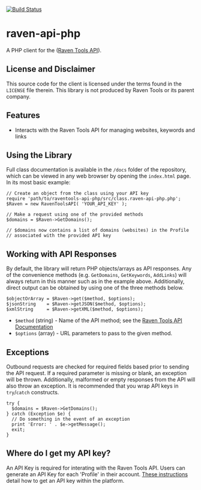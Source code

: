 [![Build Status](https://api.travis-ci.org/stephenyeargin/raventools-api-php.png)](https://travis-ci.org/stephenyeargin/raventools-api-php)

# raven-api-php

A PHP client for the ([Raven Tools API](https://api.raventools.com/docs/)).

## License and Disclaimer

This source code for the client is licensed under the terms found in the `LICENSE` file therein. This library is not produced by Raven Tools or its parent company.

## Features

* Interacts with the Raven Tools API for managing websites, keywords and links

## Using the Library

Full class documentation is available in the `/docs` folder of the repository, which can be viewed in any web browser by opening the `index.html` page. In its most basic example:

    // Create an object from the class using your API key
    require 'path/to/raventools-api-php/src/class.raven-api-php.php';
    $Raven = new RavenToolsAPI( 'YOUR_API_KEY' );
    
    // Make a request using one of the provided methods
    $domains = $Raven->GetDomains();
    
    // $domains now contains a list of domains (websites) in the Profile
    // associated with the provided API key

## Working with API Responses

By default, the library will return PHP objects/arrays as API responses. Any of the convenience methods (e.g. `GetDomains`, `GetKeywords`, `AddLinks`) will always return in this manner such as in the example above. Additionally, direct output can be obtained by using one of the three methods below.

    $objectOrArray = $Raven->get($method, $options);
    $jsonString    = $Raven->getJSON($method, $options);
    $xmlString     = $Raven->getXML($method, $options);

* `$method` (string) - Name of the API method; see the [Raven Tools API Documentation](https://api.raventools.com/docs/)
* `$options` (array) - URL parameters to pass to the given method.

## Exceptions

Outbound requests are checked for required fields based prior to sending the API request. If a required parameter is missing or blank, an exception will be thrown. Additionally, malformed or empty responses from the API will also throw an exception. It is recommended that you wrap API keys in `try`/`catch` constructs.

    try {
      $domains = $Raven->GetDomains();
    } catch (Exception $e) {
      // Do something in the event of an exception
      print 'Error: ' . $e->getMessage();
      exit;
    }

## Where do I get my API key?

An API Key is required for interating with the Raven Tools API. Users can generate an API Key for each 'Profile' in their account. [These instructions](https://raven.zendesk.com/entries/243600-raven-api) detail how to get an API key within the platform.
